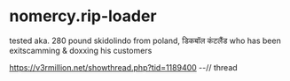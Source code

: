 # nomercy.rip-loader
tested aka. 280 pound skidolindo from poland, डिकबॉल कंटलैंड
who has been exitscamming & doxxing his customers

https://v3rmillion.net/showthread.php?tid=1189400 --// thread
